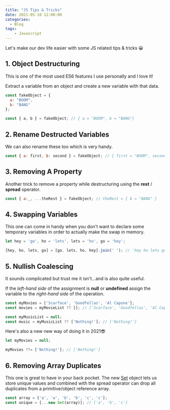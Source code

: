 ```yaml
---
title: "JS Tips & Tricks"
date: 2021-05-10 12:00:00
categories:
  - Blog
tags: 
    - Javascript
---
```


Let's make our dev life easier with some JS related tips & tricks 😀

## 1. Object Destructuring

This is one of the most used ES6 features I use personally and I love it!

Extract a variable from an object and create a new variable with that data.

```javascript
const fakeObject = {
  a: "BOOM",
  b: "BANG"
};

const { a, b } = fakeObject; // { a = "BOOM", b = "BANG"}
```

## 2. Rename Destructed Variables

We can also rename these too which is very handy.

```javascript
const { a: first, b: second } = fakeObject; // { first = "BOOM", second = "BANG"}
```

## 3. Removing A Property

Another trick to remove a property while destructuring using the **rest** / **spread** operator.

```javascript
const { a:_, ...theRest } = fakeObject; // theRest = { b = "BANG" }
```

## 4. Swapping Variables

This one can come in handy when you don't want to declare some temporary variables in order to actually make the swap in memory.

```javascript
let hey = 'go', ho = 'lets', lets = 'ho', go = 'hey';

[hey, ho, lets, go] = [go, lets, ho, hey].join(' '); // 'hey ho lets go'
```

## 5. Nullish Coalescing

It sounds complicated but trust me it isn't...and is also quite useful.

If the *left-hand side* of the assignment is **null** or **undefined** assign the variable to the *right-hand side* of the operation.

```javascript
const myMovies = ['Scarface', 'Goodfellas', 'Al Capone'];
const movies = myMovieList ?? []; // ['Scarface', 'Goodfellas', 'Al Capone']

const myMusicList = null;
const music = myMusicList ?? ['Nothing!']; // ['Nothing!']
```

Here's also a new new way of doing it in 2021😎

```javascript
let myMovies = null;

myMovies ??= ['Nothing!']; // ['Nothing!']
```

## 6. Removing Array Duplicates

This one is great to have in your back pocket. The new [Set](https://developer.mozilla.org/en-US/docs/Web/JavaScript/Reference/Global_Objects/Set) object lets us store unique values and combined with the spread operator can drop all duplicates from a primitive/object reference array.

```javascript
const array = ['a', 'a', 'b', 'b', 'c', 'c'];
const unique = [...new Set(array)]; // ['a', 'b', 'c']
```